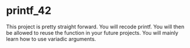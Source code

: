 # printf_42

 This project is pretty straight forward. You will recode printf.
 You will then be allowed to reuse the function in your future projects.
 You will mainly learn how to use variadic arguments. 
 
